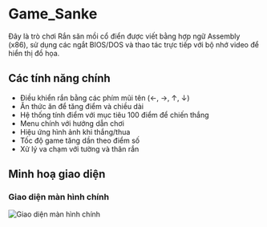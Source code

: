 # Game_Sanke
Đây là trò chơi Rắn săn mồi cổ điển được viết bằng hợp ngữ Assembly (x86), sử dụng các ngắt BIOS/DOS và thao tác trực tiếp với bộ nhớ video để hiển thị đồ họa.
## Các tính năng chính
- Điều khiển rắn bằng các phím mũi tên (←, →, ↑, ↓)
- Ăn thức ăn để tăng điểm và chiều dài
- Hệ thống tính điểm với mục tiêu 100 điểm để chiến thắng
- Menu chính với hướng dẫn chơi
- Hiệu ứng hình ảnh khi thắng/thua
- Tốc độ game tăng dần theo điểm số
- Xử lý va chạm với tường và thân rắn
## Minh hoạ giao diện
### Giao diện màn hình chính
![Giao diện màn hình chính](http://hina1514/Game_Sanke/demo/main_menu.png)
